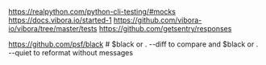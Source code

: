 https://realpython.com/python-cli-testing/#mocks
https://docs.vibora.io/started-1
https://github.com/vibora-io/vibora/tree/master/tests
https://github.com/getsentry/responses

https://github.com/psf/black # $black <filename> or . --diff to compare and $black <filename> or . --quiet to reformat without messages

